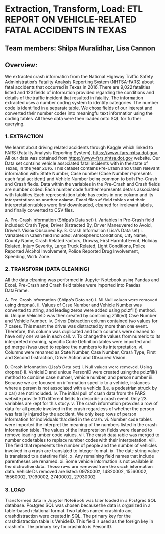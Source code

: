 # Extraction, Transform, Load: ETL REPORT ON VEHICLE-RELATED FATAL ACCIDENTS IN TEXAS

## Team members:  Shilpa Muralidhar, Lisa Cannon

## Overview:

We extracted crash information from the National Highway Traffic Safety Administration’s Fatality Analysis Reporting System (NHTSA-FARS) about fatal accidents that occurred in Texas in 2016.  There are 9,022 fatalities listed and 123 fields of information provided regarding the conditions and details of the traffic incident that resulted in fatality. The information extracted uses a number coding system to identify categories.  The number code is identified in a separate table. We chose fields of our interest and converted their number codes into meaningful text information using the coding tables. 
All these data were then loaded onto SQL for further querying.

### 1. EXTRACTION
We learnt about driving related accidents through Kaggle which linked to FARS (Fatality Analysis Reporting System), https://www-fars.nhtsa.dot.gov. All our data was obtained from https://www-fars.nhtsa.dot.gov website. Our Data set contains vehicle associated fatal incidents with in the state of Texas, in the year 2016. This dataset contains Pre-Crash and Crash relevant information with: State Number, Case number (Case Number represents each fatal accident) and Vehicle Number being common to both Pre-Crash and Crash fields. 
Data within the variables in the Pre-Crash and Crash fields are number coded. Each number code further represents details associated with fatalities. Each representation table has codes in one column and its interpretations as another column. Excel files of field tables and their interpretation tables were first downloaded, cleaned for irrelevant labels, and finally converted to CSV files.

A.	Pre-Crash Information (Shilpa’s Data set)
i.	Variables in Pre-Crash field included: Crash Type, Driver Distracted By, Driver Maneuvered to Avoid, Driver’s Vision Obscured By.
B.	Crash Information (Lisa’s Data set)
i.	Variables in Crash field included: Atmospheric Conditions, City Name, County Name, Crash Related Factors, Drowsy, First Harmful Event, Holiday Related, Injury Severity, Large Truck Related, Light Conditions, Police Reported Alcohol Involvement, Police Reported Drug Involvement, Speeding, Work Zone.

### 2.	TRANSFORM (DATA CLEANING)
All the data cleaning was performed in Jupyter Notebook using Pandas and Excel. Pre-Crash and Crash field tables were imported into Pandas DataFrame.

A.	Pre-Crash Information (Shilpa’s Data set) 
i.	All Null values were removed using dropna().
ii.	Values of Case Number and Vehicle Number was converted to string, and leading zeros were added using pd.zfill() method.
iii.	Unique VehicleID was then created by combining zfill(ed) Case Number and Vehicle Number.
iv.	Driver Distraction column contained two values for 7 cases.  This meant the driver was distracted by more than one event.  Therefore, this column was duplicated and both columns were cleaned to have only one value in each cell.
v.	To change the values from numeric to its interpreted meaning, specific Code Definition tables were imported and pd.merge ()was used to replace the numbers to its interpretation.
vi.	Columns were renamed as State Number, Case Number, Crash Type, First and Second Distraction, Driver Action and Obscured Vision.

B.	Crash Information (Lisa’s Data set)
i.	Null values were removed. Using dropna()
ii.	VehicleID and unique PersonID were created using the pd.zfill() method to combine case number, vehicle number, and person number
iii.	Because we are focused on information specific to a vehicle, instances where a person is not associated with a vehicle (i.e. a pedestrian struck by a car) are not included.
iv.	The initial pull of crash data from the FARS website provide 101 different fields to describe a crash event.  Only 23 variables are kept for this study.
v.	The crash information provides a row of data for all people involved in the crash regardless of whether the person was fatally injured by the accident. We only keep rows of person information for individuals that died in the crash.
vi.	Number code tables were imported the interpret the meaning of the numbers listed in the crash information table.  The values of the interpretation fields were cleaned to remove leading umber code values.
vii.	The crash data table was merged to number code tables to replace number codes with their interpretation.
viii.	The field that represents the number of people and the number of vehicles involved in a crash are translated to integer format.
ix.	The date string value is translated to a datetime field.
x.	Any remaining field names that include parentheses are renamed.
xi.	Some vehicle information is not available in the distraction data. Those rows are removed from the crash information data. VehicleIDs removed are listed: 09780002, 14820002, 15560002, 15560002, 17090002, 27400002, 27930002
 
### 3.	LOAD
Transformed data in Jupyter NoteBook was later loaded in a Postgres SQL database. Postgres SQL was chosen because the data is organized in a table-based relational format. Two tables named crashinfo and crashdistraction were created in SQL.   The primary key for the crashdistraction table is VehicleID.  This field is used as the foreign key in crashinfo.  The primary key for crashinfo is PersonID.
